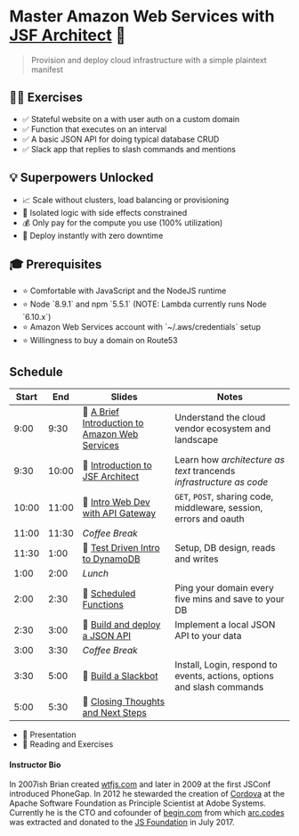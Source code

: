 # Master Amazon Web Services with [JSF Architect](https://arc.codes) 🎉

> Provision and deploy cloud infrastructure with a simple plaintext manifest 

<div class=hero>
  <section>
    <h2>🏋️‍♀️ Exercises</h2>
    <ul>
      <li>✅ Stateful website on a with user auth on a custom domain
      <li>✅ Function that executes on an interval 
      <li>✅ A basic JSON API for doing typical database CRUD
      <li>✅ Slack app that replies to slash commands and mentions
    </ul>
  </section>
  <section>
    <h2>💡 Superpowers Unlocked</h2>
    <ul>
    <li>📈 Scale without clusters, load balancing or provisioning
    <li>🔬 Isolated logic with side effects constrained
    <li>💰 Only pay for the compute you use (100% utilization)
    <li>🚀 Deploy instantly with zero downtime
    </ul>
  </section>
  <section>
    <h2>🎓 Prerequisites</h2>
    <ul>
    <li>⭐️ Comfortable with JavaScript and the NodeJS runtime
    <li>⭐️ Node `8.9.1` and npm `5.5.1` (NOTE: Lambda currently runs Node `6.10.x`)
    <li>⭐️ Amazon Web Services account with  `~/.aws/credentials` setup
    <li>⭐️ Willingness to buy a domain on Route53
    </ul>
  </section>
</div>

## Schedule

| Start | End   | Slides                                                              | Notes                                                                  |
| ----- | ----- | --------------------------------------------------------------------| ---------------------------------------------------------------------- |
|  9:00 |  9:30 | 🎺  [A Brief Introduction to Amazon Web Services](/00-intro-to-aws)  | Understand the cloud vendor ecosystem and landscape                    |
|  9:30 | 10:00 | 🎺  [Introduction to JSF Architect](/01-intro-to-arc)                | Learn how _architecture as text_ trancends _infrastructure as code_    |
| 10:00 | 11:00 | 🌟  [Intro Web Dev with API Gateway](/02-intro-to-web)               | `GET`, `POST`, sharing code, middleware, session, errors and oauth     |
| 11:00 | 11:30 | _Coffee Break_                                                      | &nbsp;                                                                 |
| 11:30 |  1:00 | 🌟  [Test Driven Intro to DynamoDB](/03-intro-to-ddb)                | Setup, DB design, reads and writes                                     | 
|  1:00 |  2:00 | _Lunch_                                                             | &nbsp;                                                                 |
|  2:00 |  2:30 | 🌟  [Scheduled Functions](/04-replace-cron)                          | Ping your domain every five mins and save to your DB                   | 
|  2:30 |  3:00 | 🌟  [Build and deploy a JSON API](/04-json-service)                  | Implement a local JSON API to your data                                |
|  3:00 |  3:30 | _Coffee Break_                                                      | &nbsp;                                                                 | 
|  3:30 |  5:00 | 🌟  [Build a Slackbot](/05-slackbot-api)                             | Install, Login, respond to events, actions, options and slash commands |
|  5:00 |  5:30 | 🎺  [Closing Thoughts and Next Steps](/06-closing-thot)              | &nbsp;                                                                 |

- 🎺  Presentation
- 🌟  Reading and Exercises

#### Instructor Bio

In 2007ish Brian created [wtfjs.com](https://wtfjs.com) and later in 2009 at the first JSConf introduced PhoneGap. In 2012 he stewarded the creation of [Cordova](https://cordova.apache.org) at the Apache Software Foundation as Principle Scientist at Adobe Systems. Currently he is the CTO and cofounder of [begin.com](https://begin.com) from which [arc.codes](https://arc.codes) was extracted and donated to the [JS Foundation](https://js.foundation) in July 2017.

